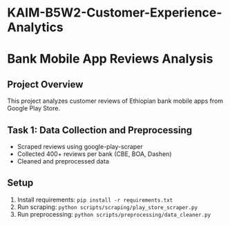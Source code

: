 # KAIM-B5W2-Customer-Experience-Analytics

# Bank Mobile App Reviews Analysis

## Project Overview
This project analyzes customer reviews of Ethiopian bank mobile apps from Google Play Store.

## Task 1: Data Collection and Preprocessing
- Scraped reviews using google-play-scraper
- Collected 400+ reviews per bank (CBE, BOA, Dashen)
- Cleaned and preprocessed data

## Setup
1. Install requirements: `pip install -r requirements.txt`
2. Run scraping: `python scripts/scraping/play_store_scraper.py`
3. Run preprocessing: `python scripts/preprocessing/data_cleaner.py`